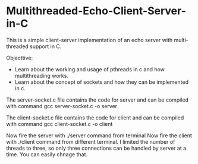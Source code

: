 # Multithreaded-Echo-Client-Server-in-C

This is a simple client-server implementation of an echo server with multi-threaded support in C.

Objecttive:

  - Learn about the working and usage of pthreads in c and how multithreading works.
  - Learn about the concept of sockets and how they can be implemented in c.

The server-socket.c file contains the code for server and can be compiled with command gcc server-socket.c -o server

The client-socket.c file contains the code for client and can be compiled with command gcc client-socket.c -o client

Now fire the server with ./server command from terminal
Now fire the client with ./client command from different terminal.
I limited the number of threads to three, so only three connections can be handled by server at a time. You can easily chnage that.
